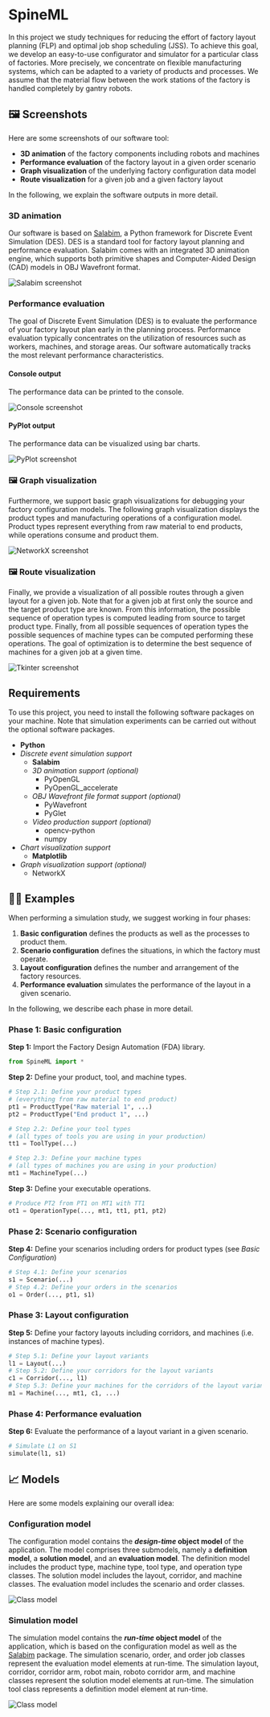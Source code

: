 # SpineML

In this project we study techniques for reducing the effort of factory layout planning (FLP) and optimal job shop scheduling (JSS).
To achieve this goal, we develop an easy-to-use configurator and simulator for a particular class of factories.
More precisely, we concentrate on flexible manufacturing systems, which can be adapted to a variety of products and processes.
We assume that the material flow between the work stations of the factory is handled completely by gantry robots.

## 🖼️ Screenshots

Here are some screenshots of our software tool:

- **3D animation** of the factory components including robots and machines
- **Performance evaluation** of the factory layout in a given order scenario
- **Graph visualization** of the underlying factory configuration data model
- **Route visualization** for a given job and a given factory layout

In the following, we explain the software outputs in more detail.

### 3D animation

Our software is based on [Salabim](https://www.salabim.org/), a Python framework for Discrete Event Simulation (DES).
DES is a standard tool for factory layout planning and performance evaluation.
Salabim comes with an integrated 3D animation engine, which supports both primitive shapes and Computer-Aided Design (CAD) models in OBJ Wavefront format.

![Salabim screenshot](./screenshots/salabim.png)

### Performance evaluation

The goal of Discrete Event Simulation (DES) is to evaluate the performance of your factory layout plan early in the planning process.
Performance evaluation typically concentrates on the utilization of resources such as workers, machines, and storage areas.
Our software automatically tracks the most relevant performance characteristics.

#### Console output

The performance data can be printed to the console.

![Console screenshot](./screenshots/console.png)

#### PyPlot output

The performance data can be visualized using bar charts.

![PyPlot screenshot](./screenshots/pyplot.png)

### 🖼️ Graph visualization

Furthermore, we support basic graph visualizations for debugging your factory configuration models.
The following graph visualization displays the product types and manufacturing operations of a configuration model.
Product types represent everything from raw material to end products, while operations consume and product them.

![NetworkX screenshot](./screenshots/networkx.png)

### 🖼️ Route visualization

Finally, we provide a visualization of all possible routes through a given layout for a given job.
Note that for a given job at first only the source and the target product type are known.
From this information, the possible sequence of operation types is computed leading from source to target product type.
Finally, from all possible sequences of operation types the possible sequences of machine types can be computed performing these operations.
The goal of optimization is to determine the best sequence of machines for a given job at a given time.

![Tkinter screenshot](./screenshots/routes.png)

## Requirements

To use this project, you need to install the following software packages on your machine.
Note that simulation experiments can be carried out without the optional software packages.

* **Python**
* *Discrete event simulation support*
  * **Salabim**
  * *3D animation support (optional)*
    * PyOpenGL
    * PyOpenGL_accelerate
  * *OBJ Wavefront file format support (optional)*
    * PyWavefront
    * PyGlet
  * *Video production support (optional)*
    * opencv-python
    * numpy
* *Chart visualization support*
  * **Matplotlib**
* *Graph visualization support (optional)*
  * NetworkX

## 👨‍💻 Examples

When performing a simulation study, we suggest working in four phases:

1. **Basic configuration** defines the products as well as the processes to product them.
2. **Scenario configuration** defines the situations, in which the factory must operate.
3. **Layout configuration** defines the number and arrangement of the factory resources.
4. **Performance evaluation** simulates the performance of the layout in a given scenario.

In the following, we describe each phase in more  detail.

### **Phase 1:** Basic configuration

**Step 1:** Import the Factory Design Automation (FDA) library.

```python
from SpineML import *
```

**Step 2:** Define your product, tool, and machine types.

```python
# Step 2.1: Define your product types
# (everything from raw material to end product)
pt1 = ProductType("Raw material 1", ...)
pt2 = ProductType("End product 1", ...)

# Step 2.2: Define your tool types
# (all types of tools you are using in your production)
tt1 = ToolType(...)

# Step 2.3: Define your machine types
# (all types of machines you are using in your production)
mt1 = MachineType(...)
```

**Step 3:** Define your executable operations.

```python
# Produce PT2 from PT1 on MT1 with TT1
ot1 = OperationType(..., mt1, tt1, pt1, pt2)
```

### **Phase 2:** Scenario configuration

**Step 4:** Define your scenarios including orders for product types (see *Basic Configuration*)

```python
# Step 4.1: Define your scenarios
s1 = Scenario(...)
# Step 4.2: Define your orders in the scenarios
o1 = Order(..., pt1, s1)
```

### **Phase 3:** Layout configuration

**Step 5:** Define your factory layouts including corridors, and machines (i.e. instances of machine types).

```python
# Step 5.1: Define your layout variants
l1 = Layout(...)
# Step 5.2: Define your corridors for the layout variants
c1 = Corridor(..., l1)
# Step 5.3: Define your machines for the corridors of the layout variants
m1 = Machine(..., mt1, c1, ...)
```

### **Phase 4:** Performance evaluation

**Step 6:** Evaluate the performance of a layout variant in a given scenario.

```python
# Simulate L1 on S1
simulate(l1, s1)
```

## 📈 Models

Here are some models explaining our overall idea:

### Configuration model

The configuration model contains the ***design-time* object model** of the application.
The model comprises three submodels, namely a **definition model**, a **solution model**, and an **evaluation model**.
The definition model includes the product type, machine type, tool type, and operation type classes.
The solution model includes the layout, corridor, and machine classes.
The evaluation model includes the scenario and order classes.

![Class model](./models/configuration-model-full.png)

### Simulation model

The simulation model contains the ***run-time* object model** of the application, which is based on the configuration model as well as the [Salabim](https://www.salabim.org/) package.
The simulation scenario, order, and order job classes represent the evaluation model elements at run-time.
The simulation layout, corridor, corridor arm, robot main, roboto corridor arm, and machine classes represent the solution model elements at run-time.
The simulation tool class represents a definition model element at run-time.

![Class model](./models/simulation-model-full.png)